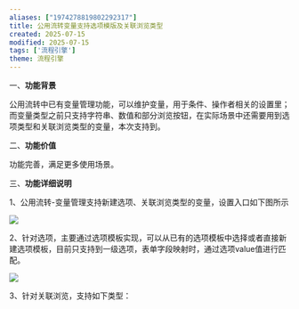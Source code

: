 ```yaml
---
aliases: ["1974278819802292317"]
title: 公用流转变量支持选项模版及关联浏览类型
created: 2025-07-15
modified: 2025-07-15
tags: ['流程引擎']
theme: 流程引擎
---
```


一、**功能背景**

公用流转中已有变量管理功能，可以维护变量，用于条件、操作者相关的设置里；而变量类型之前只支持字符串、数值和部分浏览按钮，在实际场景中还需要用到选项类型和关联浏览类型的变量，本次支持到。

二、**功能价值**

功能完善，满足更多使用场景。

三、**功能详细说明**

1、公用流转-变量管理支持新建选项、关联浏览类型的变量，设置入口如下图所示

![](https://myhelpdoc.oss-cn-heyuan.aliyuncs.com/mdimages/512db3e0e9a7163aadd73ba8ff50f071.jpg)

2、针对选项，主要通过选项模板实现，可以从已有的选项模板中选择或者直接新建选项模板，目前只支持到一级选项，表单字段映射时，通过选项value值进行匹配。

![](https://myhelpdoc.oss-cn-heyuan.aliyuncs.com/mdimages/d85524d006d2b8301760f6a915babd72.jpg)

3、针对关联浏览，支持如下类型：

